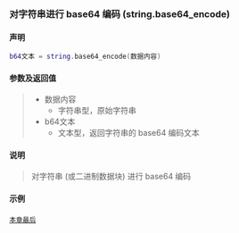 ### 对字符串进行 base64 编码 \(**string\.base64\_encode**\)


#### 声明
```lua
b64文本 = string.base64_encode(数据内容)
```


#### 参数及返回值
> - 数据内容
>   - 字符串型，原始字符串
> - b64文本
>   - 文本型，返回字符串的 base64 编码文本


#### 说明
> 对字符串 (或二进制数据块) 进行 base64 编码  


#### 示例  
[`本章最后`](/Handbook/ext-string/samples.md)  

